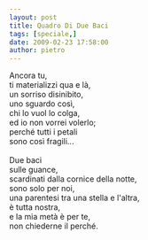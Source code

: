 ```yaml
---
layout: post
title: Quadro Di Due Baci
tags: [speciale,]
date: 2009-02-23 17:58:00
author: pietro
---
```

Ancora tu,<br/>ti materializzi qua e là,<br/>un sorriso disinibito,<br/>uno sguardo così,<br/>chi lo vuol lo colga,<br/>ed io non vorrei volerlo;<br/>perché tutti i petali<br/>sono così fragili...<br/><br/>Due baci<br/>sulle guance,<br/>scardinati dalla cornice della notte,<br/>sono solo per noi,<br/>una parentesi tra una stella e l'altra,<br/>è tutta nostra,<br/>e la mia metà è per te,<br/>non chiederne il perché.
